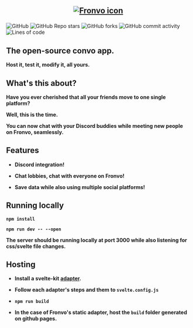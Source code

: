 ## <p align='center'><a href='https://shadofer.github.io/fronvo'><img src='https://i.ibb.co/yB3QM89/fronvo-icon.png' alt='Fronvo icon'><a/></p>

![GitHub](https://img.shields.io/github/license/Shadofer/fronvo) ![GitHub Repo stars](https://img.shields.io/github/stars/Shadofer/fronvo?style=social) ![GitHub forks](https://img.shields.io/github/forks/Shadofer/fronvo?style=social) ![GitHub commit activity](https://img.shields.io/github/commit-activity/m/Shadofer/fronvo) ![Lines of code](https://img.shields.io/tokei/lines/github/Shadofer/fronvo)

## The open-source convo app.

**Host it, test it, modify it, all yours.**

## What's this about?

**Have you ever cherished that all your friends move to one single platform?**

**Well, this is the time.**

**You can now chat with your Discord buddies while meeting new people on Fronvo, seamlessly.**

## Features

- **Discord integration!**

- **Chat lobbies, chat with everyone on Fronvo!**

- **Save data while also using multiple social platforms!**

## Running locally

**```npm install```**

**```npm run dev -- --open```**

**The server should be running locally at port 3000 while also listening for css/svelte file changes.**


## Hosting

- **Install a svelte-kit [adapter](https://kit.svelte.dev/docs#adapters).**

- **Follow each adapter's steps and them to ```svelte.config.js```**

- **```npm run build```**

- **In the case of Fronvo's static adapter, host the ```build``` folder generated on github pages.**
